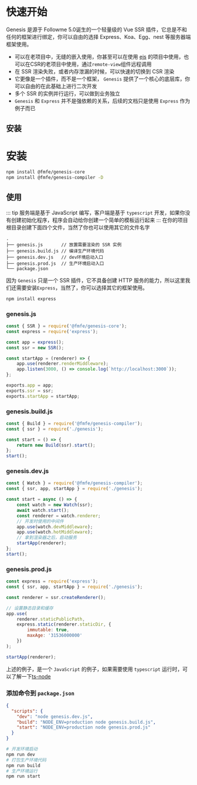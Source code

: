# 快速开始
Genesis 是源于 Followme 5.0诞生的一个轻量级的 Vue SSR 插件，它总是不和任何的框架进行绑定，你可以自由的选择 Express、Koa、Egg、nest 等服务器端框架使用。
- 可以在老项目中，无缝的嵌入使用，你甚至可以在使用 [ejs](https://github.com/mde/ejs) 的项目中使用，也可以在CSR的老项目中使用，通过`remote-view`组件远程调用
- 在 SSR 渲染失败，或者内存泄漏的时候，可以快速的切换到 CSR 渲染
- 它更像是一个插件，而不是一个框架， `Genesis` 提供了一个核心的底层库，你可以自由的在此基础上进行二次开发
- 多个 SSR 的实例并行运行，可以做到业务独立
- `Genesis` 和 `Express` 并不是强依赖的关系，后续的文档只是使用 `Express` 作为例子而已

## 安装
# 安装
```bash
npm install @fmfe/genesis-core
npm install @fmfe/genesis-compiler -D
```
## 使用
::: tip 
服务端是基于 JavaScript 编写，客户端是基于 `typescript` 开发，如果你没有创建初始化程序，程序会自动给你创建一个简单的模板运行起来
:::
在你的项目根目录创建下面四个文件，当然了你也可以使用其它的文件名字
```
.
├── genesis.js       // 放置需要渲染的 SSR 实例
├── genesis.build.js // 编译生产环境代码
├── genesis.dev.js   // dev环境启动入口
├── genesis.prod.js  // 生产环境启动入口
└── package.json
```
因为 `Genesis` 只是一个 SSR 插件，它不具备创建 HTTP 服务的能力，所以这里我们还需要安装`Express`，当然了，你可以选择其它的框架使用。
```bash
npm install express
```
### genesis.js
```javascript
const { SSR } = require('@fmfe/genesis-core');
const express = require('express');

const app = express();
const ssr = new SSR();

const startApp = (renderer) => {
    app.use(renderer.renderMiddleware);
    app.listen(3000, () => console.log(`http://localhost:3000`));
};

exports.app = app;
exports.ssr = ssr;
exports.startApp = startApp;
```
### genesis.build.js
```javascript
const { Build } = require('@fmfe/genesis-compiler');
const { ssr } = require('./genesis');

const start = () => {
    return new Build(ssr).start();
};
start();
```
### genesis.dev.js
```javascript
const { Watch } = require('@fmfe/genesis-compiler');
const { ssr, app, startApp } = require('./genesis');

const start = async () => {
    const watch = new Watch(ssr);
    await watch.start();
    const renderer = watch.renderer;
    // 开发时使用的中间件
    app.use(watch.devMiddleware);
    app.use(watch.hotMiddleware);
    // 拿到渲染器之后，启动服务
    startApp(renderer);
};
start();
```
### genesis.prod.js
```javascript
const express = require('express');
const { ssr, app, startApp } = require('./genesis');

const renderer = ssr.createRenderer();

// 设置静态目录和缓存
app.use(
    renderer.staticPublicPath,
    express.static(renderer.staticDir, {
        immutable: true,
        maxAge: '31536000000'
    })
);

startApp(renderer);

```
上述的例子，是一个 `JavaScript` 的例子，如果需要使用 `typescript` 运行时，可以了解一下[ts-node](https://github.com/TypeStrong/ts-node)   
### 添加命令到 `package.json`
```json
{
  "scripts": {
    "dev": "node genesis.dev.js",
    "build": "NODE_ENV=production node genesis.build.js",
    "start": "NODE_ENV=production node genesis.prod.js"
  }
}
```
```bash
# 开发环境启动
npm run dev
# 打包生产环境代码
npm run build
# 生产环境运行
npm run start
```
